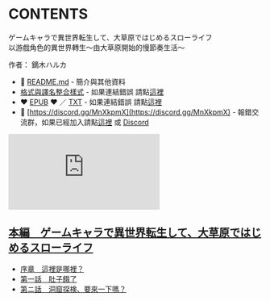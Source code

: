 # CONTENTS

ゲームキャラで異世界転生して、大草原ではじめるスローライフ  
以游戲角色的異世界轉生～由大草原開始的慢節奏生活～  

作者： 鏑木ハルカ  



- :closed_book: [README.md](README.md) - 簡介與其他資料
- [格式與譯名整合樣式](https://github.com/bluelovers/node-novel/blob/master/lib/locales/%E3%82%B2%E3%83%BC%E3%83%A0%E3%82%AD%E3%83%A3%E3%83%A9%E3%81%A7%E7%95%B0%E4%B8%96%E7%95%8C%E8%BB%A2%E7%94%9F%E3%81%97%E3%81%A6%E3%80%81%E5%A4%A7%E8%8D%89%E5%8E%9F%E3%81%A7%E3%81%AF%E3%81%98%E3%82%81%E3%82%8B%E3%82%B9%E3%83%AD%E3%83%BC%E3%83%A9%E3%82%A4%E3%83%95.ts) - 如果連結錯誤 請點[這裡](https://github.com/bluelovers/node-novel/blob/master/lib/locales/)
-  :heart: [EPUB](https://gitlab.com/demonovel/epub-txt/blob/master/ts/%E4%BB%A5%E6%B8%B8%E6%88%B2%E8%A7%92%E8%89%B2%E7%9A%84%E7%95%B0%E4%B8%96%E7%95%8C%E8%BD%89%E7%94%9F%EF%BD%9E%E7%94%B1%E5%A4%A7%E8%8D%89%E5%8E%9F%E9%96%8B%E5%A7%8B%E7%9A%84%E6%85%A2%E7%AF%80%E5%A5%8F%E7%94%9F%E6%B4%BB%EF%BD%9E.epub) :heart:  ／ [TXT](https://gitlab.com/demonovel/epub-txt/blob/master/ts/out/%E4%BB%A5%E6%B8%B8%E6%88%B2%E8%A7%92%E8%89%B2%E7%9A%84%E7%95%B0%E4%B8%96%E7%95%8C%E8%BD%89%E7%94%9F%EF%BD%9E%E7%94%B1%E5%A4%A7%E8%8D%89%E5%8E%9F%E9%96%8B%E5%A7%8B%E7%9A%84%E6%85%A2.out.txt) - 如果連結錯誤 請點[這裡](https://gitlab.com/demonovel/epub-txt/blob/master/ts/)
- :mega: [https://discord.gg/MnXkpmX](https://discord.gg/MnXkpmX) - 報錯交流群，如果已經加入請點[這裡](https://discordapp.com/channels/467794087769014273/467794088285175809) 或 [Discord](https://discordapp.com/channels/@me)


![導航目錄](https://chart.apis.google.com/chart?cht=qr&chs=150x150&chl=https://gitlab.com/novel-group/txt-source/blob/master/ts/ゲームキャラで異世界転生して、大草原ではじめるスローライフ/導航目錄.md "導航目錄")




## [本編　ゲームキャラで異世界転生して、大草原ではじめるスローライフ](00000_%E6%9C%AC%E7%B7%A8%E3%80%80%E3%82%B2%E3%83%BC%E3%83%A0%E3%82%AD%E3%83%A3%E3%83%A9%E3%81%A7%E7%95%B0%E4%B8%96%E7%95%8C%E8%BB%A2%E7%94%9F%E3%81%97%E3%81%A6%E3%80%81%E5%A4%A7%E8%8D%89%E5%8E%9F%E3%81%A7%E3%81%AF%E3%81%98%E3%82%81%E3%82%8B%E3%82%B9%E3%83%AD%E3%83%BC%E3%83%A9%E3%82%A4%E3%83%95)

- [序章　這裡是哪裡？](00000_%E6%9C%AC%E7%B7%A8%E3%80%80%E3%82%B2%E3%83%BC%E3%83%A0%E3%82%AD%E3%83%A3%E3%83%A9%E3%81%A7%E7%95%B0%E4%B8%96%E7%95%8C%E8%BB%A2%E7%94%9F%E3%81%97%E3%81%A6%E3%80%81%E5%A4%A7%E8%8D%89%E5%8E%9F%E3%81%A7%E3%81%AF%E3%81%98%E3%82%81%E3%82%8B%E3%82%B9%E3%83%AD%E3%83%BC%E3%83%A9%E3%82%A4%E3%83%95/00010_%E5%BA%8F%E7%AB%A0%E3%80%80%E9%80%99%E8%A3%A1%E6%98%AF%E5%93%AA%E8%A3%A1%EF%BC%9F.txt)
- [第一話　肚子餓了](00000_%E6%9C%AC%E7%B7%A8%E3%80%80%E3%82%B2%E3%83%BC%E3%83%A0%E3%82%AD%E3%83%A3%E3%83%A9%E3%81%A7%E7%95%B0%E4%B8%96%E7%95%8C%E8%BB%A2%E7%94%9F%E3%81%97%E3%81%A6%E3%80%81%E5%A4%A7%E8%8D%89%E5%8E%9F%E3%81%A7%E3%81%AF%E3%81%98%E3%82%81%E3%82%8B%E3%82%B9%E3%83%AD%E3%83%BC%E3%83%A9%E3%82%A4%E3%83%95/00020_%E7%AC%AC%E4%B8%80%E8%A9%B1%E3%80%80%E8%82%9A%E5%AD%90%E9%A4%93%E4%BA%86.txt)
- [第ニ話　洞窟探検、要來一下嗎？](00000_%E6%9C%AC%E7%B7%A8%E3%80%80%E3%82%B2%E3%83%BC%E3%83%A0%E3%82%AD%E3%83%A3%E3%83%A9%E3%81%A7%E7%95%B0%E4%B8%96%E7%95%8C%E8%BB%A2%E7%94%9F%E3%81%97%E3%81%A6%E3%80%81%E5%A4%A7%E8%8D%89%E5%8E%9F%E3%81%A7%E3%81%AF%E3%81%98%E3%82%81%E3%82%8B%E3%82%B9%E3%83%AD%E3%83%BC%E3%83%A9%E3%82%A4%E3%83%95/00030_%E7%AC%AC%E3%83%8B%E8%A9%B1%E3%80%80%E6%B4%9E%E7%AA%9F%E6%8E%A2%E6%A4%9C%E3%80%81%E8%A6%81%E4%BE%86%E4%B8%80%E4%B8%8B%E5%97%8E%EF%BC%9F.txt)

